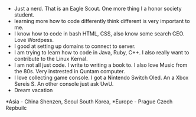 - Just a nerd. That is an Eagle Scout. One more thing I a honor society student. 
- learning more how to code differently think different is very important to me. 
- I know how to code in bash HTML, CSS, also know some search CEO. Love Wordpess. 
- I good at setting up domains to connect to server. 
- I am trying to learn how to code in Java, Ruby, C++. I also really want to contribute to the Linux Kernal. 
- I am not all just code. I write to writing a book to. I also love Music from the 80s. Very instrested in Quntam computer.
- I love collecting game console. I got a Nintendo Switch Oled. An a Xbox Sereis S. An other console just ask UwU. 
- Dream vacation
 
*Asia   - China Shenzen, Seoul South Korea,
*Europe - Prague Czech Repbuilc
